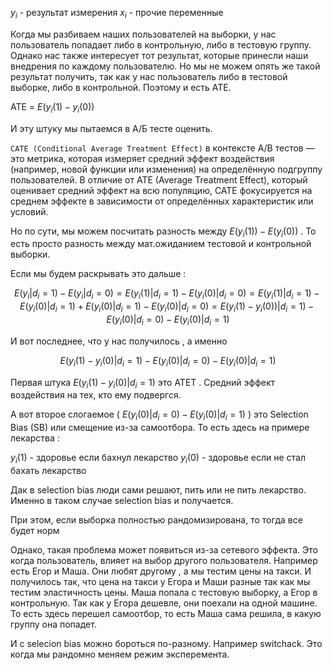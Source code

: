 $y_i$ - результат измерения
$x_i$ - прочие переменные 

Когда мы разбиваем наших пользователей на выборки, у нас пользователь попадает либо в контрольную, либо в тестовую группу. Однако нас также интересует тот результат, которые принесли наши внедрения по каждому пользователю. Но мы не можем опять же такой результат получить, так как  у нас пользователь либо в тестовой выборке, либо в контрольной.  Поэтому и есть ATE. 

ATE = $E(y_i(1) - y_i(0))$  

И эту штуку мы пытаемся в А/Б тесте оценить. 

`CATE (Conditional Average Treatment Effect)` в контексте A/B тестов — это метрика, которая измеряет средний эффект воздействия (например, новой функции или изменения) на определённую подгруппу пользователей. В отличие от ATE (Average Treatment Effect), который оценивает средний эффект на всю популяцию, CATE фокусируется на среднем эффекте в зависимости от определённых характеристик или условий.

Но по сути, мы можем посчитать разность между $E(y_i(1)) - E(y_i(0))$ .  То есть просто разность между мат.ожиданием тестовой и контрольной выборки. 

Если мы будем раскрывать это дальше : 

$$
E(y_i | d_i= 1) - E(y_i | d_i = 0) = E(y_i(1) | d_i= 1) - E(y_i(0) | d_i = 0)  =  E(y_i(1) | d_i= 1) - E(y_i(0) | d_i = 1)  +  E(y_i(0) | d_i= 1) - E(y_i(0) | d_i = 0) =  E(y_i(1)  - y_i(0))| d_i= 1) - E(y_i(0) | d_i = 0) - E(y_i(0) | d_i = 1)
$$

И вот последнее, что у нас получилось , а именно 

$$
E(y_i(1)  - y_i(0)| d_i= 1) - E(y_i(0) | d_i = 0) - E(y_i(0) | d_i = 1)
$$

Первая штука  $E(y_i(1)  - y_i(0)| d_i= 1)$  это ATET . Средний эффект воздействия на тех, кто ему подвергся. 

А вот второе слогаемое ( $E(y_i(0) | d_i = 0) - E(y_i(0) | d_i = 1)$ ) это Selection Bias (SB) или смещение из-за самоотбора. То есть здесь на примере лекарства : 

$y_i(1)$ - здоровье если бахнул лекарство 
$y_i(0)$ - здоровье если не стал бахать лекарство 

Дак в selection bias люди сами решают, пить или не пить лекарство. Именно в таком случае selection bias и получается. 

При этом, если выборка полностью рандомизирована,  то тогда все будет норм

Однако, такая проблема может появиться из-за сетевого эффекта. Это когда пользователь, влияет на выбор другого пользователя. Например есть Егор и Маша. Они любят другому , а мы тестим цены на такси. И получилось так, что цена на такси у Егора и Маши разные так как мы тестим эластичность цены. Маша попала с тестовую выборку, а Егор в контрольную. Так как у Егора дешевле, они поехали на одной машине. То есть здесь перешел самоотбор, то есть Маша сама решила, в какую группу она попадет. 

И с selecion bias можно бороться по-разному. Например switchack. Это когда мы рандомно меняем режим эксперемента. 


